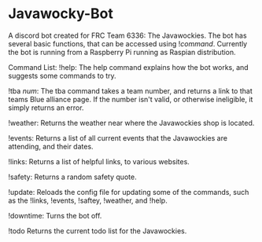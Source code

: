 # Javawocky-Bot
A discord bot created for FRC Team 6336: The Javawockies.
The bot has several basic functions, that can be accessed using !*command*.
Currently the bot is running from a Raspberry Pi running as Raspian distribution.

Command List:
!help:
The help command explains how the bot works, and suggests some commands to try.

!tba *num*:
The tba command takes a team number, and returns a link to that teams Blue alliance page. If the number isn't valid, or otherwise
ineligible, it simply returns an error.

!weather:
Returns the weather near where the Javawockies shop is located.

!events:
Returns a list of all current events that the Javawockies are attending, and their dates.

!links:
Returns a list of helpful links, to various websites.

!safety:
Returns a random safety quote. 

!update:
Reloads the config file for updating some of the commands, such as the !links, !events, !saftey, !weather, and !help.

!downtime: 
Turns the bot off.

!todo
Returns the current todo list for the Javawockies. 
